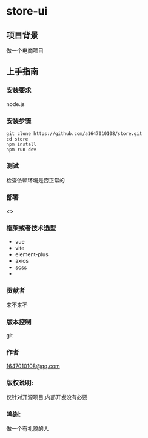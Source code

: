 # store-ui
## 项目背景
做一个电商项目
## 上手指南
### 安装要求
node.js
### 安装步骤
```
git clone https://github.com/a1647010108/store.git
cd store
npm install
npm run dev 
```
### 测试
检查依赖环境是否正常的

### 部署
<>


### 框架或者技术选型
- vue
- vite
- element-plus
- axios
- scss
- 

### 贡献者
来不来不

### 版本控制
git


### 作者
1647010108@qq.com

### 版权说明:
仅针对开源项目,内部开发没有必要

### 鸣谢:
做一个有礼貌的人
